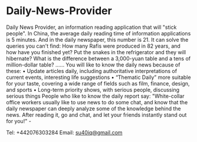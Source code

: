 # Daily-News-Provider

Daily News Provider, an information reading application that will "stick people".
In China, the average daily reading time of information applications is 5 minutes. And in the daily newspaper, this number is 21. It can solve the queries you can't find: How many Rafis were produced in 82 years, and how have you finished yet? Put the snakes in the refrigerator and they will hibernate? What is the difference between a 3,000-yuan table and a tens of million-dollar table? ......
You will like to know the daily news because of these:
• Update articles daily, including authoritative interpretations of current events, interesting life suggestions
• “Thematic Daily” more suitable for your taste, covering a wide range of fields such as film, finance, design, and sports
• Long-term priority shows, with serious people, discussing serious things
People who like to know the daily report say:
"White-collar office workers usually like to use news to do some chat, and know that the daily newspaper can deeply analyze some of the knowledge behind the news. After reading it, go and chat, and let your friends instantly stand out for you!" -

Tel: +442076303284
Email: su40iq@gmail.com
